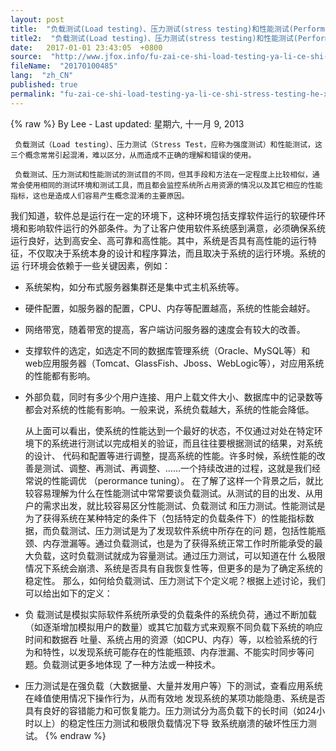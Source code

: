 ```yaml
---
layout: post
title:  "负载测试(Load testing)、压力测试(stress testing)和性能测试(Performance Evaluation Test)的异同"
title2:  "负载测试(Load testing)、压力测试(stress testing)和性能测试(Performance Evaluation Test)的异同"
date:   2017-01-01 23:43:05  +0800
source:  "http://www.jfox.info/fu-zai-ce-shi-load-testing-ya-li-ce-shi-stress-testing-he-xing-neng-ce-shi-performance-evaluation-test-de-yi-tong.html"
fileName:  "20170100485"
lang:  "zh_CN"
published: true
permalink: "fu-zai-ce-shi-load-testing-ya-li-ce-shi-stress-testing-he-xing-neng-ce-shi-performance-evaluation-test-de-yi-tong.html"
---
```

{% raw %}
By Lee - Last updated: 星期六, 十一月 9, 2013

     负载测试（Load testing）、压力测试（Stress Test，应称为强度测试）和性能测试，这三个概念常常引起混淆，难以区分，从而造成不正确的理解和错误的使用。

     负载测试、压力测试和性能测试的测试目的不同，但其手段和方法在一定程度上比较相似，通常会使用相同的测试环境和测试工具，而且都会监控系统所占用资源的情况以及其它相应的性能指标，这也是造成人们容易产生概念混淆的主要原因。
我们知道，软件总是运行在一定的环境下，这种环境包括支撑软件运行的软硬件环境和影响软件运行的外部条件。为了让客户使用软件系统感到满意，必须确保系统 运行良好，达到高安全、高可靠和高性能。其中，系统是否具有高性能的运行特征，不仅取决于系统本身的设计和程序算法，而且取决于系统的运行环境。系统的运 行环境会依赖于一些关键因素，例如：

- 系统架构，如分布式服务器集群还是集中式主机系统等。
- 硬件配置，如服务器的配置，CPU、内存等配置越高，系统的性能会越好。
- 网络带宽，随着带宽的提高，客户端访问服务器的速度会有较大的改善。
- 支撑软件的选定，如选定不同的数据库管理系统（Oracle、MySQL等）和web应用服务器（Tomcat、GlassFish、Jboss、WebLogic等），对应用系统的性能都有影响。
- 外部负载，同时有多少个用户连接、用户上载文件大小、数据库中的记录数等都会对系统的性能有影响。一般来说，系统负载越大，系统的性能会降低。

     从上面可以看出，使系统的性能达到一个最好的状态，不仅通过对处在特定环境下的系统进行测试以完成相关的验证，而且往往要根据测试的结果，对系统的设计、 代码和配置等进行调整，提高系统的性能。许多时候，系统性能的改善是测试、调整、再测试、再调整、……一个持续改进的过程，这就是我们经常说的性能调优 （perormance tuning）。
在了解了这样一个背景之后，就比较容易理解为什么在性能测试中常常要谈负载测试。从测试的目的出发、从用户的需求出发，就比较容易区分性能测试、负载测试 和压力测试。性能测试是为了获得系统在某种特定的条件下（包括特定的负载条件下）的性能指标数据，而负载测试、压力测试是为了发现软件系统中所存在的问 题，包括性能瓶颈、内存泄漏等。通过负载测试，也是为了获得系统正常工作时所能承受的最大负载，这时负载测试就成为容量测试。通过压力测试，可以知道在什 么极限情况下系统会崩溃、系统是否具有自我恢复性等，但更多的是为了确定系统的稳定性。
那么，如何给负载测试、压力测试下个定义呢？根据上述讨论，我们可以给出如下的定义：

- 负 载测试是模拟实际软件系统所承受的负载条件的系统负荷，通过不断加载（如逐渐增加模拟用户的数量）或其它加载方式来观察不同负载下系统的响应时间和数据吞 吐量、系统占用的资源（如CPU、内存）等，以检验系统的行为和特性，以发现系统可能存在的性能瓶颈、内存泄漏、不能实时同步等问题。负载测试更多地体现 了一种方法或一种技术。
- 压力测试是在强负载（大数据量、大量并发用户等）下的测试，查看应用系统在峰值使用情况下操作行为，从而有效地 发现系统的某项功能隐患、系统是否具有良好的容错能力和可恢复能力。压力测试分为高负载下的长时间（如24小时以上）的稳定性压力测试和极限负载情况下导 致系统崩溃的破坏性压力测试。
{% endraw %}
